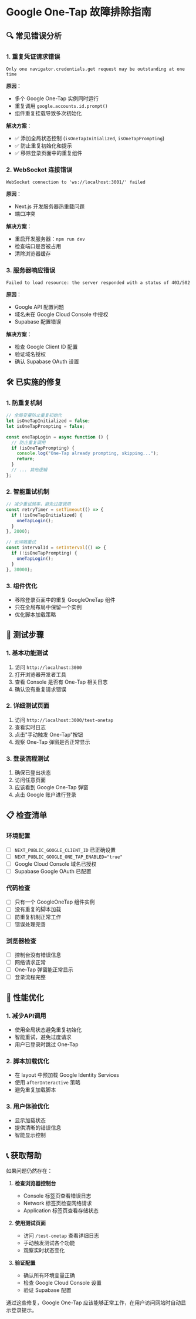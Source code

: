 # Google One-Tap 故障排除指南

## 🔍 **常见错误分析**

### 1. **重复凭证请求错误**
```
Only one navigator.credentials.get request may be outstanding at one time
```

**原因**：
- 多个 Google One-Tap 实例同时运行
- 重复调用 `google.accounts.id.prompt()`
- 组件重复挂载导致多次初始化

**解决方案**：
- ✅ 添加全局状态控制 (`isOneTapInitialized`, `isOneTapPrompting`)
- ✅ 防止重复初始化和提示
- ✅ 移除登录页面中的重复组件

### 2. **WebSocket 连接错误**
```
WebSocket connection to 'ws://localhost:3001/' failed
```

**原因**：
- Next.js 开发服务器热重载问题
- 端口冲突

**解决方案**：
- 重启开发服务器：`npm run dev`
- 检查端口是否被占用
- 清除浏览器缓存

### 3. **服务器响应错误**
```
Failed to load resource: the server responded with a status of 403/502
```

**原因**：
- Google API 配置问题
- 域名未在 Google Cloud Console 中授权
- Supabase 配置错误

**解决方案**：
- 检查 Google Client ID 配置
- 验证域名授权
- 确认 Supabase OAuth 设置

## 🛠️ **已实施的修复**

### 1. **防重复机制**
```typescript
// 全局变量防止重复初始化
let isOneTapInitialized = false;
let isOneTapPrompting = false;

const oneTapLogin = async function () {
  // 防止重复调用
  if (isOneTapPrompting) {
    console.log("One-Tap already prompting, skipping...");
    return;
  }
  // ... 其他逻辑
};
```

### 2. **智能重试机制**
```typescript
// 减少重试频率，避免过度调用
const retryTimer = setTimeout(() => {
  if (!isOneTapInitialized) {
    oneTapLogin();
  }
}, 2000);

// 长间隔重试
const intervalId = setInterval(() => {
  if (!isOneTapPrompting) {
    oneTapLogin();
  }
}, 30000);
```

### 3. **组件优化**
- 移除登录页面中的重复 GoogleOneTap 组件
- 只在全局布局中保留一个实例
- 优化脚本加载策略

## 🧪 **测试步骤**

### 1. **基本功能测试**
1. 访问 `http://localhost:3000`
2. 打开浏览器开发者工具
3. 查看 Console 是否有 One-Tap 相关日志
4. 确认没有重复请求错误

### 2. **详细测试页面**
1. 访问 `http://localhost:3000/test-onetap`
2. 查看实时日志
3. 点击"手动触发 One-Tap"按钮
4. 观察 One-Tap 弹窗是否正常显示

### 3. **登录流程测试**
1. 确保已登出状态
2. 访问任意页面
3. 应该看到 Google One-Tap 弹窗
4. 点击 Google 账户进行登录

## 📋 **检查清单**

### **环境配置**
- [ ] `NEXT_PUBLIC_GOOGLE_CLIENT_ID` 已正确设置
- [ ] `NEXT_PUBLIC_GOOGLE_ONE_TAP_ENABLED="true"`
- [ ] Google Cloud Console 域名已授权
- [ ] Supabase Google OAuth 已配置

### **代码检查**
- [ ] 只有一个 GoogleOneTap 组件实例
- [ ] 没有重复的脚本加载
- [ ] 防重复机制正常工作
- [ ] 错误处理完善

### **浏览器检查**
- [ ] 控制台没有错误信息
- [ ] 网络请求正常
- [ ] One-Tap 弹窗能正常显示
- [ ] 登录流程完整

## 🚀 **性能优化**

### 1. **减少API调用**
- 使用全局状态避免重复初始化
- 智能重试，避免过度请求
- 用户已登录时跳过 One-Tap

### 2. **脚本加载优化**
- 在 layout 中预加载 Google Identity Services
- 使用 `afterInteractive` 策略
- 避免重复加载脚本

### 3. **用户体验优化**
- 显示加载状态
- 提供清晰的错误信息
- 智能显示控制

## 📞 **获取帮助**

如果问题仍然存在：

1. **检查浏览器控制台**
   - Console 标签页查看错误日志
   - Network 标签页检查网络请求
   - Application 标签页查看存储状态

2. **使用测试页面**
   - 访问 `/test-onetap` 查看详细日志
   - 手动触发测试各个功能
   - 观察实时状态变化

3. **验证配置**
   - 确认所有环境变量正确
   - 检查 Google Cloud Console 设置
   - 验证 Supabase 配置

通过这些修复，Google One-Tap 应该能够正常工作，在用户访问网站时自动显示登录提示。
